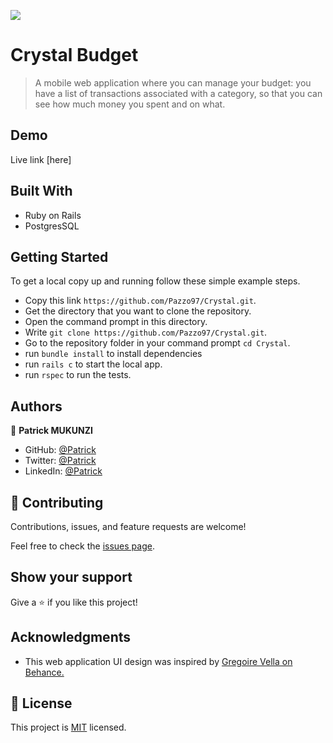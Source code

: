 ![](https://img.shields.io/badge/Microverse-blueviolet)

# Crystal Budget

> A mobile web application where you can manage your budget: you have a list of transactions associated with a category,
> so that you can see how much money you spent and on what.

## Demo

Live link [here]

## Built With

- Ruby on Rails
- PostgresSQL

## Getting Started

To get a local copy up and running follow these simple example steps.

- Copy this link `https://github.com/Pazzo97/Crystal.git`.
- Get the directory that you want to clone the repository.
- Open the command prompt in this directory.
- Write `git clone https://github.com/Pazzo97/Crystal.git`.
- Go to the repository folder in your command prompt `cd Crystal`.
- run `bundle install` to install dependencies
- run `rails c` to start the local app.
- run `rspec` to run the tests.

## Authors

👤 **Patrick MUKUNZI**

- GitHub: [@Patrick](https://github.com/Pazzo97)
- Twitter: [@Patrick](https://twitter.com/mukunzipat)
- LinkedIn: [@Patrick](https://www.linkedin.com/in/patrick-mukunzi/)

## 🤝 Contributing

Contributions, issues, and feature requests are welcome!

Feel free to check the [issues page](../../issues/).

## Show your support

Give a ⭐️ if you like this project!

## Acknowledgments

- This web application UI design was inspired by [Gregoire Vella on Behance.](https://www.behance.net/gregoirevella)

## 📝 License

This project is [MIT](./MIT.md) licensed.

